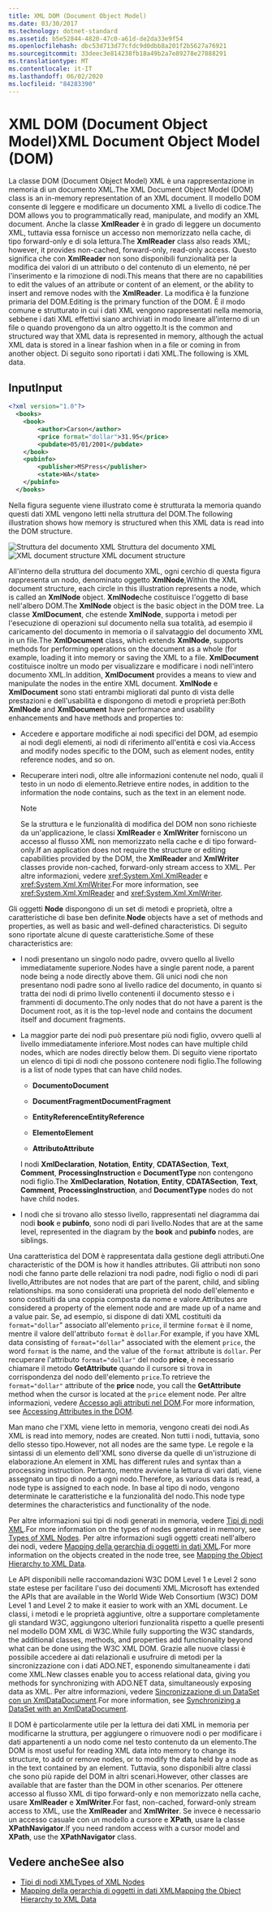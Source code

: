 ```yaml
---
title: XML DOM (Document Object Model)
ms.date: 03/30/2017
ms.technology: dotnet-standard
ms.assetid: b5e52844-4820-47c0-a61d-de2da33e9f54
ms.openlocfilehash: dbc53d713d77cfdc9d0dbb8a201f2b5627a76921
ms.sourcegitcommit: 33deec3e814238fb18a49b2a7e89278e27888291
ms.translationtype: MT
ms.contentlocale: it-IT
ms.lasthandoff: 06/02/2020
ms.locfileid: "84283390"
---
```

# <a name="xml-document-object-model-dom"></a><span data-ttu-id="242ab-102">XML DOM (Document Object Model)</span><span class="sxs-lookup"><span data-stu-id="242ab-102">XML Document Object Model (DOM)</span></span>

<span data-ttu-id="242ab-103">La classe DOM (Document Object Model) XML è una rappresentazione in memoria di un documento XML.</span><span class="sxs-lookup"><span data-stu-id="242ab-103">The XML Document Object Model (DOM) class is an in-memory representation of an XML document.</span></span> <span data-ttu-id="242ab-104">Il modello DOM consente di leggere e modificare un documento XML a livello di codice.</span><span class="sxs-lookup"><span data-stu-id="242ab-104">The DOM allows you to programmatically read, manipulate, and modify an XML document.</span></span> <span data-ttu-id="242ab-105">Anche la classe **XmlReader** è in grado di leggere un documento XML, tuttavia essa fornisce un accesso non memorizzato nella cache, di tipo forward-only e di sola lettura.</span><span class="sxs-lookup"><span data-stu-id="242ab-105">The **XmlReader** class also reads XML; however, it provides non-cached, forward-only, read-only access.</span></span> <span data-ttu-id="242ab-106">Questo significa che con **XmlReader** non sono disponibili funzionalità per la modifica dei valori di un attributo o del contenuto di un elemento, né per l'inserimento e la rimozione di nodi.</span><span class="sxs-lookup"><span data-stu-id="242ab-106">This means that there are no capabilities to edit the values of an attribute or content of an element, or the ability to insert and remove nodes with the **XmlReader**.</span></span> <span data-ttu-id="242ab-107">La modifica è la funzione primaria del DOM.</span><span class="sxs-lookup"><span data-stu-id="242ab-107">Editing is the primary function of the DOM.</span></span> <span data-ttu-id="242ab-108">È il modo comune e strutturato in cui i dati XML vengono rappresentati nella memoria, sebbene i dati XML effettivi siano archiviati in modo lineare all'interno di un file o quando provengono da un altro oggetto.</span><span class="sxs-lookup"><span data-stu-id="242ab-108">It is the common and structured way that XML data is represented in memory, although the actual XML data is stored in a linear fashion when in a file or coming in from another object.</span></span> <span data-ttu-id="242ab-109">Di seguito sono riportati i dati XML.</span><span class="sxs-lookup"><span data-stu-id="242ab-109">The following is XML data.</span></span>

## <a name="input"></a><span data-ttu-id="242ab-110">Input</span><span class="sxs-lookup"><span data-stu-id="242ab-110">Input</span></span>

```xml
<?xml version="1.0"?>
  <books>
    <book>
        <author>Carson</author>
        <price format="dollar">31.95</price>
        <pubdate>05/01/2001</pubdate>
    </book>
    <pubinfo>
        <publisher>MSPress</publisher>
        <state>WA</state>
    </pubinfo>
  </books>
```

<span data-ttu-id="242ab-111">Nella figura seguente viene illustrato come è strutturata la memoria quando questi dati XML vengono letti nella struttura del DOM.</span><span class="sxs-lookup"><span data-stu-id="242ab-111">The following illustration shows how memory is structured when this XML data is read into the DOM structure.</span></span>

<span data-ttu-id="242ab-112">![Struttura del documento XML](media/xml-to-domtree.gif "XML_To_DOMTree") Struttura del documento XML</span><span class="sxs-lookup"><span data-stu-id="242ab-112">![XML document structure](media/xml-to-domtree.gif "XML_To_DOMTree") XML document structure</span></span>

<span data-ttu-id="242ab-113">All'interno della struttura del documento XML, ogni cerchio di questa figura rappresenta un nodo, denominato oggetto **XmlNode**,</span><span class="sxs-lookup"><span data-stu-id="242ab-113">Within the XML document structure, each circle in this illustration represents a node, which is called an **XmlNode** object.</span></span> <span data-ttu-id="242ab-114">**XmlNode**che costituisce l'oggetto di base nell'albero DOM.</span><span class="sxs-lookup"><span data-stu-id="242ab-114">The **XmlNode** object is the basic object in the DOM tree.</span></span> <span data-ttu-id="242ab-115">La classe **XmlDocument**, che estende **XmlNode**, supporta i metodi per l'esecuzione di operazioni sul documento nella sua totalità, ad esempio il caricamento del documento in memoria o il salvataggio del documento XML in un file.</span><span class="sxs-lookup"><span data-stu-id="242ab-115">The **XmlDocument** class, which extends **XmlNode**, supports methods for performing operations on the document as a whole (for example, loading it into memory or saving the XML to a file.</span></span> <span data-ttu-id="242ab-116">**XmlDocument** costituisce inoltre un modo per visualizzare e modificare i nodi nell'intero documento XML.</span><span class="sxs-lookup"><span data-stu-id="242ab-116">In addition, **XmlDocument** provides a means to view and manipulate the nodes in the entire XML document.</span></span> <span data-ttu-id="242ab-117">**XmlNode** e **XmlDocument** sono stati entrambi migliorati dal punto di vista delle prestazioni e dell'usabilità e dispongono di metodi e proprietà per:</span><span class="sxs-lookup"><span data-stu-id="242ab-117">Both **XmlNode** and **XmlDocument** have performance and usability enhancements and have methods and properties to:</span></span>

- <span data-ttu-id="242ab-118">Accedere e apportare modifiche ai nodi specifici del DOM, ad esempio ai nodi degli elementi, ai nodi di riferimento all'entità e così via.</span><span class="sxs-lookup"><span data-stu-id="242ab-118">Access and modify nodes specific to the DOM, such as element nodes, entity reference nodes, and so on.</span></span>

- <span data-ttu-id="242ab-119">Recuperare interi nodi, oltre alle informazioni contenute nel nodo, quali il testo in un nodo di elemento.</span><span class="sxs-lookup"><span data-stu-id="242ab-119">Retrieve entire nodes, in addition to the information the node contains, such as the text in an element node.</span></span>

  > [!NOTE]
  > <span data-ttu-id="242ab-120">Se la struttura e le funzionalità di modifica del DOM non sono richieste da un'applicazione, le classi **XmlReader** e **XmlWriter** forniscono un accesso al flusso XML non memorizzato nella cache e di tipo forward-only.</span><span class="sxs-lookup"><span data-stu-id="242ab-120">If an application does not require the structure or editing capabilities provided by the DOM, the **XmlReader** and **XmlWriter** classes provide non-cached, forward-only stream access to XML.</span></span> <span data-ttu-id="242ab-121">Per altre informazioni, vedere <xref:System.Xml.XmlReader> e <xref:System.Xml.XmlWriter>.</span><span class="sxs-lookup"><span data-stu-id="242ab-121">For more information, see <xref:System.Xml.XmlReader> and <xref:System.Xml.XmlWriter>.</span></span>

<span data-ttu-id="242ab-122">Gli oggetti **Node** dispongono di un set di metodi e proprietà, oltre a caratteristiche di base ben definite.</span><span class="sxs-lookup"><span data-stu-id="242ab-122">**Node** objects have a set of methods and properties, as well as basic and well-defined characteristics.</span></span> <span data-ttu-id="242ab-123">Di seguito sono riportate alcune di queste caratteristiche.</span><span class="sxs-lookup"><span data-stu-id="242ab-123">Some of these characteristics are:</span></span>

- <span data-ttu-id="242ab-124">I nodi presentano un singolo nodo padre, ovvero quello al livello immediatamente superiore.</span><span class="sxs-lookup"><span data-stu-id="242ab-124">Nodes have a single parent node, a parent node being a node directly above them.</span></span> <span data-ttu-id="242ab-125">Gli unici nodi che non presentano nodi padre sono al livello radice del documento, in quanto si tratta dei nodi di primo livello contenenti il documento stesso e i frammenti di documento.</span><span class="sxs-lookup"><span data-stu-id="242ab-125">The only nodes that do not have a parent is the Document root, as it is the top-level node and contains the document itself and document fragments.</span></span>

- <span data-ttu-id="242ab-126">La maggior parte dei nodi può presentare più nodi figlio, ovvero quelli al livello immediatamente inferiore.</span><span class="sxs-lookup"><span data-stu-id="242ab-126">Most nodes can have multiple child nodes, which are nodes directly below them.</span></span> <span data-ttu-id="242ab-127">Di seguito viene riportato un elenco di tipi di nodi che possono contenere nodi figlio.</span><span class="sxs-lookup"><span data-stu-id="242ab-127">The following is a list of node types that can have child nodes.</span></span>

  - <span data-ttu-id="242ab-128">**Documento**</span><span class="sxs-lookup"><span data-stu-id="242ab-128">**Document**</span></span>

  - <span data-ttu-id="242ab-129">**DocumentFragment**</span><span class="sxs-lookup"><span data-stu-id="242ab-129">**DocumentFragment**</span></span>

  - <span data-ttu-id="242ab-130">**EntityReference**</span><span class="sxs-lookup"><span data-stu-id="242ab-130">**EntityReference**</span></span>

  - <span data-ttu-id="242ab-131">**Elemento**</span><span class="sxs-lookup"><span data-stu-id="242ab-131">**Element**</span></span>

  - <span data-ttu-id="242ab-132">**Attributo**</span><span class="sxs-lookup"><span data-stu-id="242ab-132">**Attribute**</span></span>

  <span data-ttu-id="242ab-133">I nodi **XmlDeclaration**, **Notation**, **Entity**, **CDATASection**, **Text**, **Comment**, **ProcessingInstruction** e **DocumentType** non contengono nodi figlio.</span><span class="sxs-lookup"><span data-stu-id="242ab-133">The **XmlDeclaration**, **Notation**, **Entity**, **CDATASection**, **Text**, **Comment**, **ProcessingInstruction**, and **DocumentType** nodes do not have child nodes.</span></span>

- <span data-ttu-id="242ab-134">I nodi che si trovano allo stesso livello, rappresentati nel diagramma dai nodi **book** e **pubinfo**, sono nodi di pari livello.</span><span class="sxs-lookup"><span data-stu-id="242ab-134">Nodes that are at the same level, represented in the diagram by the **book** and **pubinfo** nodes, are siblings.</span></span>

<span data-ttu-id="242ab-135">Una caratteristica del DOM è rappresentata dalla gestione degli attributi.</span><span class="sxs-lookup"><span data-stu-id="242ab-135">One characteristic of the DOM is how it handles attributes.</span></span> <span data-ttu-id="242ab-136">Gli attributi non sono nodi che fanno parte delle relazioni tra nodi padre, nodi figlio o nodi di pari livello,</span><span class="sxs-lookup"><span data-stu-id="242ab-136">Attributes are not nodes that are part of the parent, child, and sibling relationships.</span></span> <span data-ttu-id="242ab-137">ma sono considerati una proprietà del nodo dell'elemento e sono costituiti da una coppia composta da nome e valore.</span><span class="sxs-lookup"><span data-stu-id="242ab-137">Attributes are considered a property of the element node and are made up of a name and a value pair.</span></span> <span data-ttu-id="242ab-138">Se, ad esempio, si dispone di dati XML costituiti da `format="dollar`" associato all'elemento `price`, il termine `format` è il nome, mentre il valore dell'attributo `format` è `dollar`.</span><span class="sxs-lookup"><span data-stu-id="242ab-138">For example, if you have XML data consisting of `format="dollar`" associated with the element `price`, the word `format` is the name, and the value of the `format` attribute is `dollar`.</span></span> <span data-ttu-id="242ab-139">Per recuperare l'attributo `format="dollar"` del nodo **price**, è necessario chiamare il metodo **GetAttribute** quando il cursore si trova in corrispondenza del nodo dell'elemento `price`.</span><span class="sxs-lookup"><span data-stu-id="242ab-139">To retrieve the `format="dollar"` attribute of the **price** node, you call the **GetAttribute** method when the cursor is located at the `price` element node.</span></span> <span data-ttu-id="242ab-140">Per altre informazioni, vedere [Accesso agli attributi nel DOM](accessing-attributes-in-the-dom.md).</span><span class="sxs-lookup"><span data-stu-id="242ab-140">For more information, see [Accessing Attributes in the DOM](accessing-attributes-in-the-dom.md).</span></span>

<span data-ttu-id="242ab-141">Man mano che l'XML viene letto in memoria, vengono creati dei nodi.</span><span class="sxs-lookup"><span data-stu-id="242ab-141">As XML is read into memory, nodes are created.</span></span> <span data-ttu-id="242ab-142">Non tutti i nodi, tuttavia, sono dello stesso tipo.</span><span class="sxs-lookup"><span data-stu-id="242ab-142">However, not all nodes are the same type.</span></span> <span data-ttu-id="242ab-143">Le regole e la sintassi di un elemento dell'XML sono diverse da quelle di un'istruzione di elaborazione.</span><span class="sxs-lookup"><span data-stu-id="242ab-143">An element in XML has different rules and syntax than a processing instruction.</span></span> <span data-ttu-id="242ab-144">Pertanto, mentre avviene la lettura di vari dati, viene assegnato un tipo di nodo a ogni nodo.</span><span class="sxs-lookup"><span data-stu-id="242ab-144">Therefore, as various data is read, a node type is assigned to each node.</span></span> <span data-ttu-id="242ab-145">In base al tipo di nodo, vengono determinate le caratteristiche e la funzionalità del nodo.</span><span class="sxs-lookup"><span data-stu-id="242ab-145">This node type determines the characteristics and functionality of the node.</span></span>

<span data-ttu-id="242ab-146">Per altre informazioni sui tipi di nodi generati in memoria, vedere [Tipi di nodi XML](types-of-xml-nodes.md).</span><span class="sxs-lookup"><span data-stu-id="242ab-146">For more information on the types of nodes generated in memory, see [Types of XML Nodes](types-of-xml-nodes.md).</span></span> <span data-ttu-id="242ab-147">Per altre informazioni sugli oggetti creati nell'albero dei nodi, vedere [Mapping della gerarchia di oggetti in dati XML](mapping-the-object-hierarchy-to-xml-data.md).</span><span class="sxs-lookup"><span data-stu-id="242ab-147">For more information on the objects created in the node tree, see [Mapping the Object Hierarchy to XML Data](mapping-the-object-hierarchy-to-xml-data.md).</span></span>

<span data-ttu-id="242ab-148">Le API disponibili nelle raccomandazioni W3C DOM Level 1 e Level 2 sono state estese per facilitare l'uso dei documenti XML.</span><span class="sxs-lookup"><span data-stu-id="242ab-148">Microsoft has extended the APIs that are available in the World Wide Web Consortium (W3C) DOM Level 1 and Level 2 to make it easier to work with an XML document.</span></span> <span data-ttu-id="242ab-149">Le classi, i metodi e le proprietà aggiuntive, oltre a supportare completamente gli standard W3C, aggiungono ulteriori funzionalità rispetto a quelle presenti nel modello DOM XML di W3C.</span><span class="sxs-lookup"><span data-stu-id="242ab-149">While fully supporting the W3C standards, the additional classes, methods, and properties add functionality beyond what can be done using the W3C XML DOM.</span></span> <span data-ttu-id="242ab-150">Grazie alle nuove classi è possibile accedere ai dati relazionali e usufruire di metodi per la sincronizzazione con i dati ADO.NET, esponendo simultaneamente i dati come XML.</span><span class="sxs-lookup"><span data-stu-id="242ab-150">New classes enable you to access relational data, giving you methods for synchronizing with ADO.NET data, simultaneously exposing data as XML.</span></span> <span data-ttu-id="242ab-151">Per altre informazioni, vedere [Sincronizzazione di un DataSet con un XmlDataDocument](../../../framework/data/adonet/dataset-datatable-dataview/dataset-and-xmldatadocument-synchronization.md).</span><span class="sxs-lookup"><span data-stu-id="242ab-151">For more information, see [Synchronizing a DataSet with an XmlDataDocument](../../../framework/data/adonet/dataset-datatable-dataview/dataset-and-xmldatadocument-synchronization.md).</span></span>

<span data-ttu-id="242ab-152">Il DOM è particolarmente utile per la lettura dei dati XML in memoria per modificarne la struttura, per aggiungere o rimuovere nodi o per modificare i dati appartenenti a un nodo come nel testo contenuto da un elemento.</span><span class="sxs-lookup"><span data-stu-id="242ab-152">The DOM is most useful for reading XML data into memory to change its structure, to add or remove nodes, or to modify the data held by a node as in the text contained by an element.</span></span> <span data-ttu-id="242ab-153">Tuttavia, sono disponibili altre classi che sono più rapide del DOM in altri scenari.</span><span class="sxs-lookup"><span data-stu-id="242ab-153">However, other classes are available that are faster than the DOM in other scenarios.</span></span> <span data-ttu-id="242ab-154">Per ottenere accesso al flusso XML di tipo forward-only e non memorizzato nella cache, usare **XmlReader** e **XmlWriter**.</span><span class="sxs-lookup"><span data-stu-id="242ab-154">For fast, non-cached, forward-only stream access to XML, use the **XmlReader** and **XmlWriter**.</span></span> <span data-ttu-id="242ab-155">Se invece è necessario un accesso casuale con un modello a cursore e **XPath**, usare la classe **XPathNavigator**.</span><span class="sxs-lookup"><span data-stu-id="242ab-155">If you need random access with a cursor model and **XPath**, use the **XPathNavigator** class.</span></span>

## <a name="see-also"></a><span data-ttu-id="242ab-156">Vedere anche</span><span class="sxs-lookup"><span data-stu-id="242ab-156">See also</span></span>

- [<span data-ttu-id="242ab-157">Tipi di nodi XML</span><span class="sxs-lookup"><span data-stu-id="242ab-157">Types of XML Nodes</span></span>](types-of-xml-nodes.md)
- [<span data-ttu-id="242ab-158">Mapping della gerarchia di oggetti in dati XML</span><span class="sxs-lookup"><span data-stu-id="242ab-158">Mapping the Object Hierarchy to XML Data</span></span>](mapping-the-object-hierarchy-to-xml-data.md)
